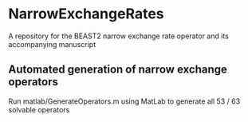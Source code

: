 # NarrowExchangeRates
A repository for the BEAST2 narrow exchange rate operator and its accompanying manuscript


## Automated generation of narrow exchange operators
Run matlab/GenerateOperators.m using MatLab to generate all 53 / 63 solvable operators 
